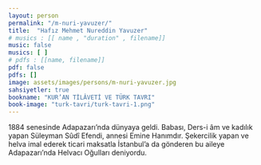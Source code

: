 ```yaml
---
layout: person
permalink: "/m-nuri-yavuzer/"
title:  "Hafız Mehmet Nureddin Yavuzer"
# musics : [[ name , "duration" , filename]]
music: false
musics: [ ]
# pdfs : [[name, filename]]
pdf: false
pdfs: []
image: assets/images/persons/m-nuri-yavuzer.jpg
sahsiyetler: true
bookname: "KUR’AN TİLÂVETİ VE TÜRK TAVRI"
book-image: "turk-tavri/turk-tavri-1.png"
---
```


1884 senesinde Adapazarı’nda dünyaya geldi. Babası, Ders-i âm ve kadılık yapan Süleyman Sûdî Efendi, annesi Emine Hanımdır. Şekercilik yapan ve helva imal ederek ticari maksatla İstanbul’a da gönderen bu aileye Adapazarı’nda Helvacı Oğulları deniyordu.